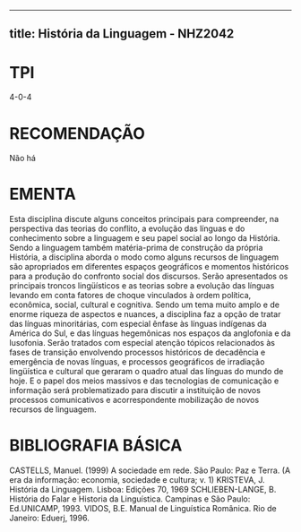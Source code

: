 
---
title: História da Linguagem  - NHZ2042 
---

# TPI

4-0-4

# RECOMENDAÇÃO

Não há

# EMENTA

Esta disciplina discute alguns conceitos principais para compreender, na perspectiva das teorias do conflito, a evolução das línguas e do conhecimento sobre a linguagem e seu papel social ao longo da História. Sendo a linguagem também matéria-prima de construção da própria História, a disciplina aborda o modo como alguns recursos de linguagem são apropriados em diferentes espaços geográficos e momentos históricos para a produção do confronto social dos discursos. Serão apresentados os principais troncos lingüísticos e as teorias sobre a evolução das línguas levando em conta fatores de choque vinculados à ordem política, econômica, social, cultural e cognitiva. Sendo um tema muito amplo e de enorme riqueza de aspectos e nuances, a disciplina faz a opção de tratar das línguas minoritárias, com especial ênfase às línguas indígenas da América do Sul, e das línguas hegemônicas nos espaços da anglofonia e da lusofonia. Serão tratados com especial atenção tópicos relacionados às fases de transição envolvendo processos históricos de decadência e emergência de novas línguas, e processos geográficos de irradiação lingüística e cultural que geraram o quadro atual das línguas do mundo de hoje. E o papel dos meios massivos e das tecnologias de comunicação e informação será problematizado para discutir a instituição de novos processos comunicativos e acorrespondente mobilização de novos recursos de linguagem.

# BIBLIOGRAFIA BÁSICA

CASTELLS, Manuel. (1999) A sociedade em rede. São Paulo: Paz e Terra. (A era da informação: economia, sociedade e cultura; v. 1)
KRISTEVA, J. História da Linguagem. Lisboa: Edições 70, 1969
SCHLIEBEN-LANGE, B. História do Falar e Historia da Linguística. Campinas e São Paulo: Ed.UNICAMP, 1993.
VIDOS, B.E. Manual de Linguística Românica. Rio de Janeiro: Eduerj, 1996.
        